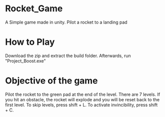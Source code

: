 # Rocket_Game
A Simple game made in unity. Pilot a rocket to a landing pad


# How to Play
Download the zip and extract the build folder. Afterwards, run "Project_Boost.exe"

# Objective of the game
Pilot the rocket to the green pad at the end of the level. There are 7 levels. If you hit an obstacle, the rocket will explode and you will be reset back to the first level. To skip levels, press shift + L. To activate invincibility, press shift + C. 
